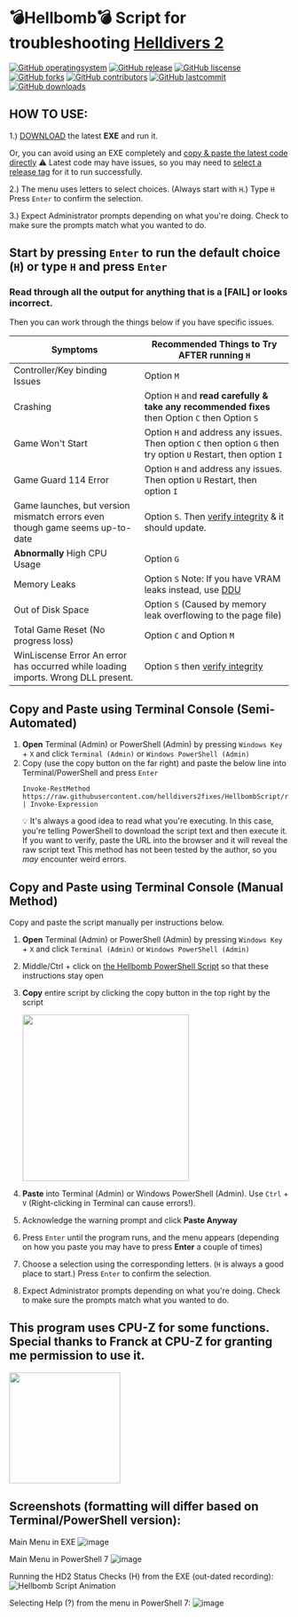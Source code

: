 # 💣Hellbomb💣 Script for troubleshooting [Helldivers 2](https://store.steampowered.com/app/553850/HELLDIVERS_2/)   
  [![GitHub operatingsystem](https://img.shields.io/badge/os-windows-blue)](https://github.com/helldivers2fixes/HellbombScript/releases/download/v3.3.1.1/Hellbomb.Script.v3311.exe)
  [![GitHub release](https://img.shields.io/github/v/release/helldivers2fixes/HellbombScript?include_prereleases&sort=date&display_name=release&style=flat-square)](https://github.com/helldivers2fixes/HellbombScript/releases/latest)
  [![GitHub liscense](https://img.shields.io/github/license/helldivers2fixes/HellbombScript)](https://github.com/helldivers2fixes/HellbombScript/tree/main?tab=MIT-1-ov-file)
  [![GitHub forks](https://img.shields.io/github/forks/helldivers2fixes/HellbombScript)]()
  [![GitHub contributors](https://img.shields.io/github/contributors/helldivers2fixes/HellbombScript)](https://github.com/helldivers2fixes/HellbombScript/graphs/contributors)
  [![GitHub lastcommit](https://img.shields.io/github/last-commit/helldivers2fixes/HellbombScript)]()
  [![GitHub downloads](https://img.shields.io/github/downloads/helldivers2fixes/HellbombScript/total)](https://github.com/helldivers2fixes/HellbombScript/releases/latest)

## HOW TO USE:

1.) [DOWNLOAD](https://github.com/helldivers2fixes/HellbombScript/releases) the latest **EXE** and run it.

Or, you can avoid using an EXE completely and [copy & paste the latest code directly](https://github.com/helldivers2fixes/HellbombScript/tree/main#copy-and-paste-using-terminal-console-manual-method) ⚠️ Latest code may have issues, so you may need to [select a release tag](https://github.com/helldivers2fixes/HellbombScript/tags) for it to run successfully.

2.) The menu uses letters to select choices. (Always start with ``H``.) Type ``H`` Press ``Enter`` to confirm the selection.

3.) Expect Administrator prompts depending on what you're doing. Check to make sure the prompts match what you wanted to do.

## Start by pressing ``Enter`` to run the default choice (``H``) or type ``H`` and press ``Enter``
### Read through **all** the output for anything that is a [FAIL] or looks incorrect.

Then you can work through the things below if you have specific issues.

| Symptoms          | Recommended Things to Try AFTER running ``H``                                  |
|-------------------|-----------------------------------------------------------------|
| Controller/Key binding Issues          | Option ``M``|
| Crashing          | Option ``H`` and **read carefully & take any recommended fixes** then Option ``C`` then Option ``S``         |
| Game Won't Start  | Option ``H`` and address any issues. Then option ``C`` then option ``G`` then try option ``U`` Restart, then option ``I``                            |
| Game Guard 114 Error  | Option ``H`` and address any issues. Then option ``U`` Restart, then option ``I``                            |
| Game launches, but version mismatch errors even though game seems up-to-date | Option ``S``. Then [verify integrity](https://help.steampowered.com/en/faqs/view/0C48-FCBD-DA71-93EB) & it should update.
| **Abnormally** High CPU Usage  | Option ``G``                            |
| Memory Leaks      | Option ``S`` Note: If you have VRAM leaks instead, use [DDU](https://www.guru3d.com/download/display-driver-uninstaller-download/)                                                   |
| Out of Disk Space | Option ``S`` (Caused by memory leak overflowing to the page file)       |
| Total Game Reset (No progress loss) | Option ``C`` and Option ``M``        |
| WinLiscense Error An error has occurred while loading imports. Wrong DLL present. | Option ``S`` then [verify integrity](https://help.steampowered.com/en/faqs/view/0C48-FCBD-DA71-93EB)    |

## Copy and Paste using Terminal Console (Semi-Automated)
 1. **Open** Terminal (Admin) or PowerShell (Admin) by pressing `Windows Key` + `X` and click `Terminal (Admin)` or `Windows PowerShell (Admin)`
 2. Copy (use the copy button on the far right) and paste the below line into Terminal/PowerShell and press ``Enter``
    ```
    Invoke-RestMethod https://raw.githubusercontent.com/helldivers2fixes/HellbombScript/refs/heads/main/Hellbomb%20Script.ps1 | Invoke-Expression
    ```
    💡 It's always a good idea to read what you're executing. In this case, you're telling PowerShell to download the script text and then execute it.
    If you want to verify, paste the URL into the browser and it will reveal the raw script text
     This  method has not been tested by the author, so you _may_ encounter weird errors.

## Copy and Paste using Terminal Console (Manual Method)
Copy and paste the script manually per instructions below.

 1. **Open** Terminal (Admin) or PowerShell (Admin) by pressing `Windows Key` + `X` and click `Terminal (Admin)` or `Windows PowerShell (Admin)`
 2. Middle/Ctrl + click on [the Hellbomb PowerShell Script](https://github.com/helldivers2fixes/HellbombScript/blob/main/Hellbomb%20Script.ps1) so that these instructions stay open
 3. **Copy** entire script by clicking the copy button in the top right by the script
    
       <img src="https://github.com/helldivers2fixes/HellbombScript/assets/166264070/5a600b1c-64f6-4956-ba2f-f82c9a317f81" width="300">
       
 4. **Paste** into Terminal (Admin) or Windows PowerShell (Admin). Use ``Ctrl`` + ``V`` (Right-clicking in Terminal can cause errors!).
 5. Acknowledge the warning prompt and click **Paste Anyway**
 6. Press ``Enter`` until the program runs, and the menu appears (depending on how you paste you may have to press **Enter** a couple of times)         
 7. Choose a selection using the corresponding letters. (``H`` is always a good place to start.) Press ``Enter`` to confirm the selection.
 8. Expect Administrator prompts depending on what you're doing. Check to make sure the prompts match what you wanted to do.

## This program uses CPU-Z for some functions. Special thanks to Franck at CPU-Z for granting me permission to use it.
<img src = "https://github.com/user-attachments/assets/dc21811d-b124-4962-bf1f-773b45d5b69b" width="200">

## Screenshots (formatting will differ based on Terminal/PowerShell version):
Main Menu in EXE
![image](https://github.com/user-attachments/assets/782b77c4-127c-4843-9a19-39e69e96055e)

Main Menu in PowerShell 7
![image](https://github.com/user-attachments/assets/ec3ca366-c717-42a0-98a9-78b60a156c70)

Running the HD2 Status Checks (H) from the EXE (out-dated recording):
![Hellbomb Script Animation](https://github.com/user-attachments/assets/8781f62f-3f5b-4530-9085-ea3042833220)

Selecting Help (?) from the menu in PowerShell 7:
![image](https://github.com/user-attachments/assets/e664df63-d848-4d31-9b34-be8aa05bd13f)


